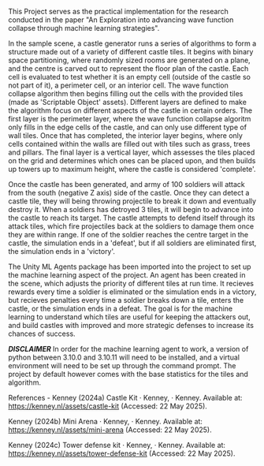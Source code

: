 This Project serves as the practical implementation for the research conducted in the paper "An Exploration into advancing wave function collapse through machine learning strategies".

In the sample scene, a castle generator runs a series of algorithms to form a structure made out of a variety of different castle tiles. It begins with binary space partitioning, where randomly sized rooms are generated on a plane, and the centre is carved out to represent the floor plan of the castle. Each cell is evaluated to test whether it is an empty cell (outside of the castle so not part of it), a perimeter cell, or an interior cell.
The wave function collapse algorithm then begins filling out the cells with the provided tiles (made as 'Scriptable Object' assets). Different layers are defined to make the algorithm focus on different aspects of the castle in certain orders. The first layer is the perimeter layer, where the wave function collapse algoritm only fills in the edge cells of the castle, and can only use different type of wall tiles. Once that has completed, the interior layer begins, where only cells contained within the walls are filled out with tiles such as grass, trees and pillars. The final layer is a vertical layer, which assesses the tiles placed on the grid and determines which ones can be placed upon, and then builds up towers up to maximum height, where the castle is considered 'complete'.

Once the castle has been generated, and army of 100 soldiers will attack from the south (negative Z axis) side of the castle. Once they can detect a castle tile, they will being throwing projectile to break it down and eventually destroy it. When a soldiers has detroyed 3 tiles, it will begin to advance into the castle to reach its target. The castle attempts to defend itself through its attack tiles, which fire projectiles back at the soldiers to damage them once they are within range. If one of the soldier reaches the centre target in the castle, the simulation ends in a 'defeat', but if all soldiers are eliminated first, the simulation ends in a 'victory'.

The Unity ML Agents package has been imported into the project to set up the machine learning aspect of the project. An agent has been created in the scene, which adjusts the priority of different tiles at run time. It recieves rewards every time a soldier is eliminated or the simulation ends in a victory, but recieves penalties every time a soldier breaks down a tile, enters the castle, or the simulation ends in a defeat. The goal is for the machine learning to understand which tiles are useful for keeping the attackers out, and build castles with improved and more strategic defenses to increase its chances of success.

*****DISCLAIMER***** In order for the machine learning agent to work, a version of python between 3.10.0 and 3.10.11 will need to be installed, and a virtual environment will need to be set up through the command prompt. The project by default however comes with the base statistics for the tiles and algorithm.

References -
Kenney (2024a) Castle Kit · Kenney, · Kenney. Available at: https://kenney.nl/assets/castle-kit (Accessed: 22 May 2025). 

Kenney (2024b) Mini Arena · Kenney, · Kenney. Available at: https://kenney.nl/assets/mini-arena (Accessed: 22 May 2025). 

Kenney (2024c) Tower defense kit · Kenney, · Kenney. Available at: https://kenney.nl/assets/tower-defense-kit (Accessed: 22 May 2025). 
